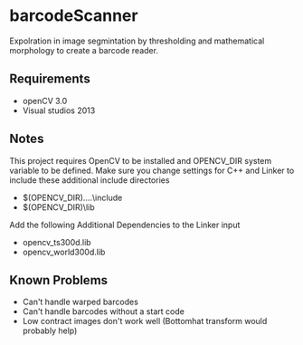 # barcodeScanner
Expolration in image segmintation by thresholding and mathematical morphology to create a barcode reader. 

## Requirements
- openCV 3.0
- Visual studios 2013

## Notes
This project requires OpenCV to be installed and OPENCV_DIR system variable to
be defined. Make sure you change settings for C++ and Linker to include these
additional  include directories

- $(OPENCV_DIR)\..\..\include
- $(OPENCV_DIR)\lib

Add the following Additional Dependencies to the Linker input
- opencv_ts300d.lib
- opencv_world300d.lib

## Known Problems
- Can't handle warped barcodes
- Can't handle barcodes without a start code
- Low contract images don't work well (Bottomhat transform would probably help)   
